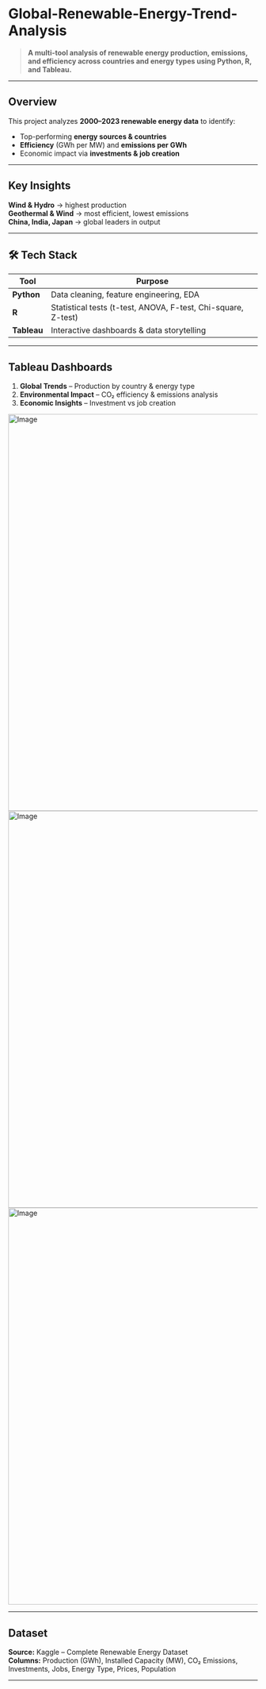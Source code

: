 # Global-Renewable-Energy-Trend-Analysis
 
> **A multi-tool analysis of renewable energy production, emissions, and efficiency across countries and energy types using Python, R, and Tableau.**  

---

##  Overview  
This project analyzes **2000–2023 renewable energy data** to identify:  
- Top-performing **energy sources & countries**  
- **Efficiency** (GWh per MW) and **emissions per GWh**  
- Economic impact via **investments & job creation**  

---

##  Key Insights  
 **Wind & Hydro** → highest production  
 **Geothermal & Wind** → most efficient, lowest emissions  
 **China, India, Japan** → global leaders in output  

---

## 🛠 Tech Stack  
| Tool        | Purpose |
|-------------|---------|
| **Python**  | Data cleaning, feature engineering, EDA |
| **R**       | Statistical tests (t-test, ANOVA, F-test, Chi-square, Z-test) |
| **Tableau** | Interactive dashboards & data storytelling |

---

##  Tableau Dashboards  
1.  **Global Trends** – Production by country & energy type  
2.  **Environmental Impact** – CO₂ efficiency & emissions analysis  
3.  **Economic Insights** – Investment vs job creation

<img width="1000" height="800" alt="Image" src="https://github.com/user-attachments/assets/2a5ec09f-95c0-4ecf-b40b-8aa72537c2a7" />
<img width="1000" height="800" alt="Image" src="https://github.com/user-attachments/assets/2b0bcc24-873a-42dd-b70f-0dd3272d78df" />
<img width="1000" height="800" alt="Image" src="https://github.com/user-attachments/assets/1970b192-ac3e-4c2a-a92e-40e031dcab67" />

---

##  Dataset  
**Source:** Kaggle – Complete Renewable Energy Dataset  
**Columns:** Production (GWh), Installed Capacity (MW), CO₂ Emissions, Investments, Jobs, Energy Type, Prices, Population  

---
